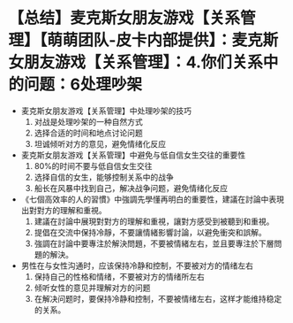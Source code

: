 # 【总结】麦克斯女朋友游戏【关系管理】【萌萌团队-皮卡内部提供】：麦克斯女朋友游戏【关系管理】：4.你们关系中的问题：6处理吵架

-   麦克斯女朋友游戏【关系管理】中处理吵架的技巧
    1.  对战是处理吵架的一种自然方式
    2.  选择合适的时间和地点讨论问题
    3.  坦诚倾听对方的意见，避免情绪化反应
-   麦克斯女朋友游戏【关系管理】中避免与低自信女生交往的重要性
    1.  80%的时间不要与低自信女生交往
    2.  选择自信的女生，能够控制关系中的战争
    3.  船长在风暴中找到自己，解决战争问题，避免情绪化反应
-   《七個高效率的人的習慣》中強調先學懂再明白的重要性，建議在討論中表現出對對方的理解和重視。
    1.  建議在討論中展現對對方的理解和重視，讓對方感受到被聽到和重視。
    2.  提倡在交流中保持冷靜，不要讓情緒影響討論，以避免衝突和誤解。
    3.  強調在討論中要專注於解決問題，不要被情緒左右，並且要專注於下層問題的解決。
-   男性在与女性沟通时，应该保持冷静和控制，不要被对方的情绪左右
    1.  保持自己的性格和情绪，不要被对方的情绪所左右
    2.  倾听女性的意见并理解对方的问题
    3.  在解决问题时，要保持冷静和控制，不要被情绪左右，这样才能维持稳定的关系。